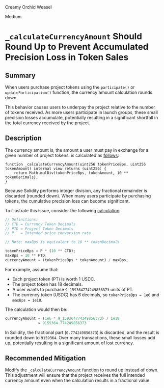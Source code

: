 Creamy Orchid Weasel

Medium

# `_calculateCurrencyAmount` Should Round Up to Prevent Accumulated Precision Loss in Token Sales


## Summary

When users purchase project tokens using the `participate()` or `updateParticipation()` function, the currency amount calculation rounds down.

This behavior causes users to underpay the project relative to the number of tokens received. As more users participate in launch groups, these small precision losses accumulate, potentially resulting in a significant shortfall in the total currency received by the project.

## Description

The currency amount is, the amount a user must pay in exchange for a given number of project tokens. is calculated as [follows](https://github.com/sherlock-audit/2025-02-rova/blob/main/rova-contracts/src/Launch.sol#L596-L598):

```solidity
function _calculateCurrencyAmount(uint256 tokenPriceBps, uint256 tokenAmount) internal view returns (uint256) {
    return Math.mulDiv(tokenPriceBps, tokenAmount, 10 ** tokenDecimals);
}
```

Because Solidity performs integer division, any fractional remainder is discarded (rounded down). When many users participate by purchasing tokens, the cumulative precision loss can become significant.

To illustrate this issue, consider the following [calculation](https://github.com/dpm-labs/rova-contracts/blob/main/README.md#how-to-calculate-token-price):

```javascript
// Definitions:
// CTD = Currency Token Decimals 
// PTD = Project Token Decimals
// P   = Intended price conversion rate

// Note: maxBps is equivalent to 10 ** tokenDecimals

tokenPriceBps = P * (10 ** CTD);
maxBps = 10 ** PTD;
currencyAmount = (tokenPriceBps * tokenAmount) / maxBps;
```

For example, assume that:

- Each project token (PT) is worth 1 USDC.
- The project token has 18 decimals.
- A user wants to purchase `9_159364774249856373` units of PT.
- The currency token (USDC) has 6 decimals, so `tokenPriceBps = 1e6` and `maxBps = 1e18`.

The calculation would then be:

```javascript
currencyAmount = (1e6 * 9_159364774249856373) / 1e18 
               ≈ 9159364.774249856373
```

In Solidity, the fractional part (`0.774249856373`) is discarded, and the result is rounded down to `9159364`. Over many transactions, these small losses add up, potentially resulting in a significant amount of lost currency.

## Recommended Mitigation

Modify the `_calculateCurrencyAmount` function to round up instead of down. This adjustment will ensure that the project receives the full intended currency amount even when the calculation results in a fractional value.


